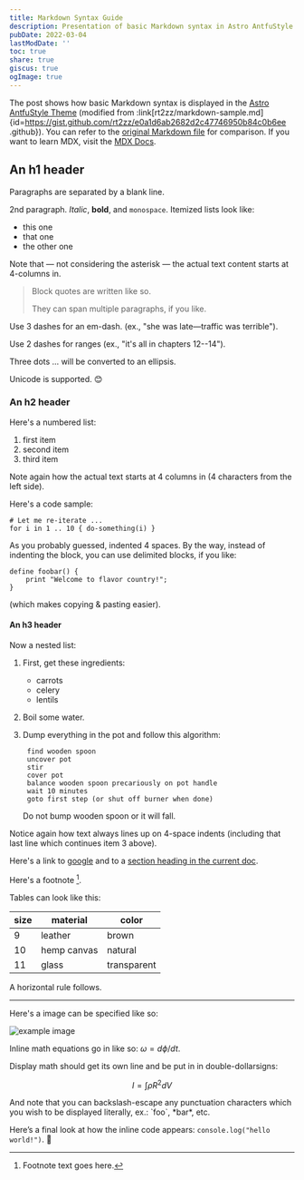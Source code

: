 ```yaml
---
title: Markdown Syntax Guide
description: Presentation of basic Markdown syntax in Astro AntfuStyle Theme
pubDate: 2022-03-04
lastModDate: ''
toc: true
share: true
giscus: true
ogImage: true
---
```


The post shows how basic Markdown syntax is displayed in the [Astro AntfuStyle Theme](https://github.com/lin-stephanie/astro-antfustyle-theme) (modified from :link[rt2zz/markdown-sample.md]{id=https://gist.github.com/rt2zz/e0a1d6ab2682d2c47746950b84c0b6ee .github}). You can refer to the [original Markdown file](https://github.com/lin-stephanie/astro-antfustyle-theme/blob/main/src/content/blog/markdown-syntax-guide.md) for comparison. If you want to learn MDX, visit the [MDX Docs](https://mdxjs.com/docs/).

## An h1 header

Paragraphs are separated by a blank line.

2nd paragraph. *Italic*, **bold**, and `monospace`. Itemized lists look like:

- this one
- that one
- the other one

Note that — not considering the asterisk — the actual text content starts at 4-columns in.

> Block quotes are written like so.
>
> They can span multiple paragraphs, if you like.

Use 3 dashes for an em-dash. (ex., "she was late—traffic was terrible").

Use 2 dashes for ranges (ex., "it's all in chapters 12--14").

Three dots … will be converted to an ellipsis.

Unicode is supported. 😊

### An h2 header

Here's a numbered list:

1. first item
2. second item
3. third item

Note again how the actual text starts at 4 columns in (4 characters from the left side). 

Here's a code sample:

    # Let me re-iterate ...
    for i in 1 .. 10 { do-something(i) }

As you probably guessed, indented 4 spaces. By the way, instead of indenting the block, you can use delimited blocks, if you like:

```
define foobar() {
    print "Welcome to flavor country!";
}
```

(which makes copying & pasting easier). 

#### An h3 header

Now a nested list:

1. First, get these ingredients:

    - carrots
    - celery
    - lentils

2. Boil some water.
3. Dump everything in the pot and follow
    this algorithm:

        find wooden spoon
        uncover pot
        stir
        cover pot
        balance wooden spoon precariously on pot handle
        wait 10 minutes
        goto first step (or shut off burner when done)

    Do not bump wooden spoon or it will fall.

Notice again how text always lines up on 4-space indents (including that last line which continues item 3 above).

Here's a link to [google](https://www.google.com/) and to a [section heading in the current doc](#an-h2-header).

Here's a footnote [^1].

[^1]: Footnote text goes here.

Tables can look like this:

| size | material    | color       |
| ---- | ----------- | ----------- |
| 9    | leather     | brown       |
| 10   | hemp canvas | natural     |
| 11   | glass       | transparent |

A horizontal rule follows.

***

Here's a image can be specified like so:

![example image](/og-images/og-image.png "An exemplary image")

Inline math equations go in like so: $\omega = d\phi / dt$. 

Display math should get its own line and be put in in double-dollarsigns:

$$I = \int \rho R^{2} dV$$

And note that you can backslash-escape any punctuation characters which you wish to be displayed literally, ex.: \`foo\`, \*bar\*, etc.

Here’s a final look at how the inline code appears: `console.log("hello world!")`. 👋

